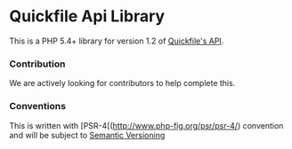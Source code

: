 # Quickfile Api Library #

This is a PHP 5.4+ library for version 1.2 of [Quickfile's API](https://api.quickfile.co.uk/).

### Contribution ###

We are actively looking for contributors to help complete this.

### Conventions ###

This is written with [PSR-4[(http://www.php-fig.org/psr/psr-4/) convention and will be subject to [Semantic Versioning](http://semver.org/)